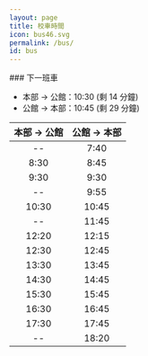 ```yaml
---
layout: page
title: 校車時間
icon: bus46.svg
permalink: /bus/
id: bus
---
```


<div markdown="1">
### 下一班車

- 本部 → 公館：<span id="ben">10:30 (剩 14 分鐘)</time>
- 公館 → 本部：<span id="gung">10:45 (剩 29 分鐘)</span>


本部 → 公館 | 公館 → 本部
:----:|:----:
--    |   7:40
8:30  |   8:45
9:30  |   9:30
--    |   9:55
10:30 |   10:45
--    |   11:45
12:20 |   12:15
12:30 |   12:45
13:30 |   13:45
14:30 |   14:45
15:30 |   15:45
16:30 |   16:45
17:30 |   17:45
--    |   18:20


<script type="text/javascript">

var today=new Date();

/*
if(today.getDay() === 6 || today.getDay() === 7) document.getElementsByClassName("next")[0].innerHTML = "<h3>假日不發車</h3>";
*/

var currentDateTime = today.getHours()+':'+today.getMinutes();
console.log(currentDateTime);

/* 本部 */
if (today.getHours() > 17 || (today.getHours() > 17 && today.getMinutes() > 30))
	document.getElementById("ben").innerHTML = "<b>本部末班車已過</b>";
else if( today.getHours() < 8)
	document.getElementById("ben").innerHTML = "7:30（約剩下" + ( 8 - today.getHours()) + "小時）";
else if ((today.getHours() == 8 && today.getMinutes() < 30) )
	document.getElementById("ben").innerHTML = "7:30（剩下" + (30 - today.getMinutes()) + "分鐘）";
else
	for (var i = 8; i < 17; i++)
		if ( today.getHours() === i && today.getMinutes() < 30 )
		{
			document.getElementById("ben").innerHTML = i + ":30（剩下" + (30 - today.getMinutes()) + "分鐘）";
			break;
		}
		else if( today.getHours() === i && today.getMinutes() >= 30)
		{
			document.getElementById("ben").innerHTML = (i+1) + ":30（剩下" + (90 - today.getMinutes()) + "分鐘）";
			break;
		}


		/* 公館 */
		if (today.getHours() > 18 || (today.getHours() > 18 && today.getMinutes() > 20))
			document.getElementById("gung").innerHTML = "<b>公館末班車已過</b>";
		else if( today.getHours() < 8)
			document.getElementById("gung").innerHTML = "7:45（約剩下" + ( 8 - today.getHours()) + "小時）";
		else if ((today.getHours() == 8 && today.getMinutes() < 45) )
			document.getElementById("gung").innerHTML = "7:45（剩下" + (45 - today.getMinutes()) + "分鐘）";
		else
			for (var i = 7; i < 17; i++)
				if ( today.getHours() === i && today.getMinutes() < 45 )
				{
					document.getElementById("gung").innerHTML = i + ":45（剩下" + (45 - today.getMinutes()) + "分鐘）";
					break;
				}
				else if( today.getHours() === i && today.getMinutes() >= 45)
				{
					document.getElementById("gung").innerHTML = (i+1) + ":45（剩下" + (105 - today.getMinutes()) + "分鐘）";
					break;
				}
</script>
